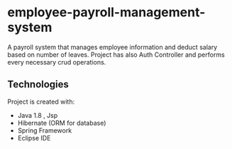 # employee-payroll-management-system
A payroll system that manages employee information and deduct salary based on number of leaves.
Project has also Auth Controller and performs every necessary crud operations.

## Technologies
Project is created with:
* Java 1.8 , Jsp
* Hibernate (ORM for database)
* Spring Framework
* Eclipse IDE